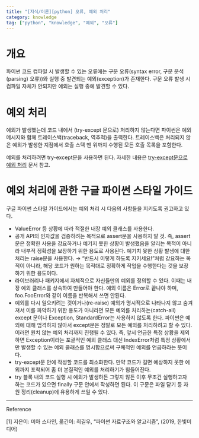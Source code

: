 ```yaml
---
title: "[지식/이론][python] 오류, 예외 처리"
category: knowledge
tag: ["python", "knowledge", "예외", "오류"]
---
```

# 개요

파이썬 코드 컴파일 시 발생할 수 있는 오류에는 구문 오류(syntax error, 구문 분석(parsing) 오류))와 실행 중 발견되는 예외(exception)가 존재한다. 구문 오류 발생 시 컴파일 자체가 안되지만 예외는 실행 중에 발견할 수 있다. 

# 예외 처리

예외가 발생했는데 코드 내에서 (try-except 문으로) 처리하지 않는다면 파이썬은 예외 메시지와 함께 트레이스백(traceback, 역추적)을 출력한다. 트레이스백은 처리되지 않은 예외가 발생한 지점에서 호출 스택 맨 위까지 수행된 모든 호출 목록을 포함한다. 

예외를 처리하려면 try-except문을 사용하면 된다. 자세한 내용은 [try-except문으로 예외 처리](/python/try-except/) 문서 참고.

# 예외 처리에 관한 구글 파이썬 스타일 가이드

구글 파이썬 스타일 가이드에서는 예외 처리 시 다음의 사항들을 지키도록 권고하고 있다. 

- ValueError 등 상황에 따라 적절한 내장 예외 클래스를 사용한다.
- 공개 API의 인자값을 검증하려는 목적으로 assert문을 사용하지 말 것. 즉, assert문은 정확한 사용을 강요하거나 예기지 못한 상황이 발생했음을 알리는 목적이 아니라 내부적 정확성을 보장하기 위한 용도로 사용된다. 예기치 못한 상황 발생에 대한 처리는 raise문을 사용한다. → “반드시 이렇게 하도록 지키세요!”처럼 강요하는 목적이 아니라, 해당 코드가 원하는 목적대로 정확하게 작업을 수행한다는 것을 보장하기 위한 용도이다.
- 라이브러리나 패키지에서 자체적으로 자신들만의 예외를 정의할 수 있다. 이때는 내장 예외 클래스를 상속하여 만들어야 한다. 예외 이름은 Error로 끝나야 하며, foo.FooError와 같이 이름을 반복해서 쓰면 안된다.
- 예외를 다시 일으키려는 것이거나(re-raise) 예외가 명시적으로 나타나지 않고 숨겨져서 이를 파악하기 위한 용도가 아니라면 모든 예외를 처리하는(catch-all) except 문이나 Exception, StandardError는 사용하지 않도록 한다. 파이썬은 예외에 대해 엄격하지 않아서 except문은 정말로 모든 예외를 처리하려고 할 수 있다. 이러면 원치 않는 예외 처리까지 진행될 수 있다. 즉, 앞서 언급한 특정 상황을 제외하면 Exception이라는 포괄적인 예외 클래스 대신 IndexError처럼 특정 상황에서만 발생할 수 있는 예외 클래스를 명시함으로써 구체적인 예외를 언급하라는 뜻이다.
- try-except문 안에 작성할 코드를 최소화한다. 만약 코드가 길면 예상하지 못한 예외까지 포착되어 좀 더 본질적인 예외를 처리하기가 힘들어진다.
- try 블록 내의 코드 실행 시 예외가 발생하든 그렇지 않든 이후 무조건 실행하고자 하는 코드가 있으면 finally 구문 안에서 작성하면 된다. 이 구문은 파일 닫기 등 자원 정리(cleanup)에 유용하게 쓰일 수 있다.

---

Reference

[1] 지은이: 미아 스타인, 옮긴이: 최길우, “파이썬 자료구조와 알고리즘”, (2019, 한빛미디어)